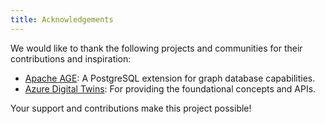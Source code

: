```yaml
---
title: Acknowledgements
---
```

We would like to thank the following projects and communities for their contributions and inspiration:

- [Apache AGE](https://age.apache.org/): A PostgreSQL extension for graph database capabilities.
- [Azure Digital Twins](https://azure.microsoft.com/en-us/services/digital-twins/): For providing the foundational concepts and APIs.

Your support and contributions make this project possible!
